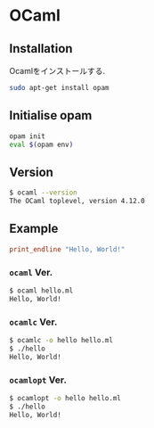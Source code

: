 # OCaml

## Installation

Ocamlをインストールする.

```bash
sudo apt-get install opam
```

## Initialise opam

```bash
opam init
eval $(opam env)
```

## Version

```bash
$ ocaml --version
The OCaml toplevel, version 4.12.0
```

## Example

```ml
print_endline "Hello, World!"
```

### `ocaml` Ver.

```bash
$ ocaml hello.ml
Hello, World!
```

### `ocamlc` Ver.

```bash
$ ocamlc -o hello hello.ml
$ ./hello
Hello, World!
```

### `ocamlopt` Ver.

```bash
$ ocamlopt -o hello hello.ml
$ ./hello
Hello, World!
```
